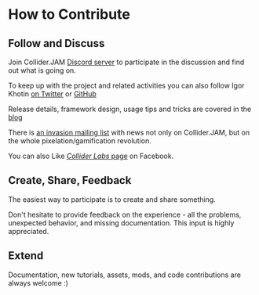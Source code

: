 
How to Contribute
=================

Follow and Discuss
------------------

Join Collider.JAM [Discord server](https://discord.gg/kxNnHc2)
to participate in the discussion and find out what is going on.

To keep up with the project and related activities you can also
follow Igor Khotin [on Twitter](https://twitter.com/chaostarter)
or [GitHub](https://github.com/invider)

Release details, framework design, usage tips and tricks
are covered in the [blog](http://ikhotin.com/posts/)

There is [an invasion mailing list](http://collider.land/subscribe.html)
with news not only on Collider.JAM, but on the whole
pixelation/gamification revolution.

You can also Like [_Collider Labs_ page](https://www.facebook.com/colliderlabs)
on Facebook.



Create, Share, Feedback
-----------------------

The easiest way to participate is to create and share something.

Don't hesitate to provide feedback on the experience - 
all the problems, unexpected behavior, and missing documentation.
This input is highly appreciated.


Extend
------

Documentation, new tutorials, assets, mods, and code contributions are always welcome :)

